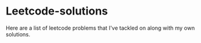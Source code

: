 # Leetcode-solutions
Here are a list of leetcode problems that I've tackled on along with my own solutions.
